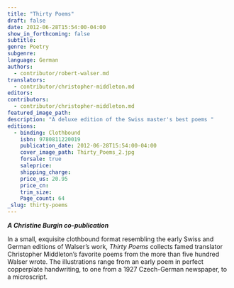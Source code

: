 ```yaml
---
title: "Thirty Poems"
draft: false
date: 2012-06-28T15:54:00-04:00
show_in_forthcoming: false
subtitle:
genre: Poetry
subgenre:
language: German
authors:
  - contributor/robert-walser.md
translators:
  - contributor/christopher-middleton.md
editors:
contributors:
  - contributor/christopher-middleton.md
featured_image_path:
description: "A deluxe edition of the Swiss master's best poems "
editions:
  - binding: Clothbound
    isbn: 9780811220019
    publication_date: 2012-06-28T15:54:00-04:00
    cover_image_path: Thirty_Poems_2.jpg
    forsale: true
    saleprice:
    shipping_charge:
    price_us: 20.95
    price_cn:
    trim_size:
    Page_count: 64
_slug: thirty-poems
---
```


**_A Christine Burgin co-publication_**

In a small, exquisite clothbound format resembling the early Swiss and German editions of Walser’s work, _Thirty Poems_ collects famed translator Christopher Middleton’s favorite poems from the more than five hundred Walser wrote. The illustrations range from an early poem in perfect copperplate handwriting, to one from a 1927 Czech-German newspaper, to a microscript.

